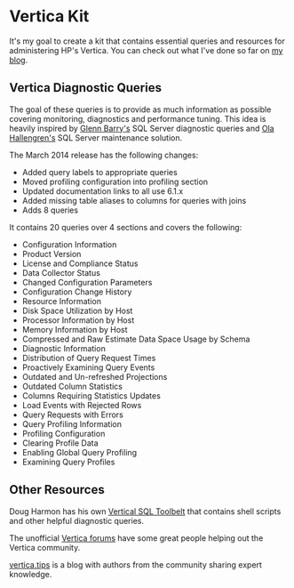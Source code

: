 # Vertica Kit
It's my goal to create a kit that contains essential queries and resources for administering HP's Vertica. You can check out what I've done so far on [my blog](http://www.jadito.us).

## Vertica Diagnostic Queries
The goal of these queries is to provide as much information as possible covering monitoring, diagnostics and performance tuning. This idea is heavily inspired by [Glenn Barry's](http://www.sqlskills.com/blogs/glenn/category/dmv-queries/) SQL Server diagnostic queries and [Ola Hallengren's](http://ola.hallengren.com/) SQL Server maintenance solution.

The March 2014 release has the following changes:
* Added query labels to appropriate queries
* Moved profiling configuration into profiling section
* Updated documentation links to all use 6.1.x
* Added missing table aliases to columns for queries with joins
* Adds 8 queries

It contains 20 queries over 4 sections and covers the following:

* Configuration Information
 * Product Version
 * License and Compliance Status
 * Data Collector Status
 * Changed Configuration Parameters
 * Configuration Change History
* Resource Information
 * Disk Space Utilization by Host
 * Processor Information by Host
 * Memory Information by Host
 * Compressed and Raw Estimate Data Space Usage by Schema
* Diagnostic Information
 * Distribution of Query Request Times
 * Proactively Examining Query Events
 * Outdated and Un-refreshed Projections
 * Outdated Column Statistics
 * Columns Requiring Statistics Updates
 * Load Events with Rejected Rows
 * Query Requests with Errors
* Query Profiling Information
 * Profiling Configuration
 * Clearing Profile Data
 * Enabling Global Query Profiling
 * Examining Query Profiles

## Other Resources
Doug Harmon has his own [Vertical SQL Toolbelt](https://github.com/DougHarmon/v-sql-tb) that contains shell scripts and other helpful diagnostic queries.

The unofficial [Vertica forums](http://www.vertica-forums.com) have some great people helping out the Vertica community.

[vertica.tips](http://www.vertica.tips) is a blog with authors from the community sharing expert knowledge.